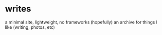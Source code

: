 # writes
a minimal site, lightweight, no frameworks (hopefully)
an archive for things I like (writing, photos, etc)
